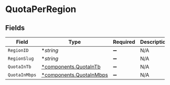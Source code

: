 # QuotaPerRegion


## Fields

| Field                                                             | Type                                                              | Required                                                          | Description                                                       |
| ----------------------------------------------------------------- | ----------------------------------------------------------------- | ----------------------------------------------------------------- | ----------------------------------------------------------------- |
| `RegionID`                                                        | **string*                                                         | :heavy_minus_sign:                                                | N/A                                                               |
| `RegionSlug`                                                      | **string*                                                         | :heavy_minus_sign:                                                | N/A                                                               |
| `QuotaInTb`                                                       | [*components.QuotaInTb](../../models/components/quotaintb.md)     | :heavy_minus_sign:                                                | N/A                                                               |
| `QuotaInMbps`                                                     | [*components.QuotaInMbps](../../models/components/quotainmbps.md) | :heavy_minus_sign:                                                | N/A                                                               |